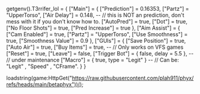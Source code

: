 getgenv().T3rrifer_lol = {
    ["Main"] = {
       ["Prediction"] = 0.16353,
       ["Partz"] = "UpperTorso",
       ["Air Delay"] = 0.148, -- // this is NOT an prediction, don't mess with it if you don't know how to.
       ["AutoPred"] = true,
       ["Dot"] = true,
       ["No Floor Shots"] = true,
       ["Pred Increase"] = true
    },
    ["Aim Assist"] = {
       ["Cam Enabled"] = true,
       ["Partz"] = "UpperTorso",
       ["Use Smoothness"] = true,
       ["Smoothness Value"] = 0.9
    },
    ["GUIs"] = {
       ["Save Position"] = true,
       ["Auto Air"] = true,
       ["Buy Items"] = true, -- // Only works on VFS games
       ["Reset"] = true,
       ["Leave"] = false,
       ["Trigger Bot"] = { false, delay = 5.5 }, -- // under maintenance
       ["Macro"] = { true, type = "Legit" } -- // Can be: "Legit" , "Speed" , "CFrame".
    }
}
 
loadstring(game:HttpGet("https://raw.githubusercontent.com/plah911/phyx/refs/heads/main/betaphyx"))();
